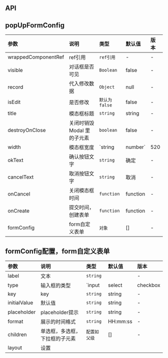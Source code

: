 ## API
## popUpFormConfig
|参数|说明|类型|默认值|版本|
|:--|:--|:--|:--|:--|
|wrappedComponentRef |ref引用| `ref引用` |-|-|
|visible |对话框是否可见| `Boolean` |false|-|
|record |代入修改数据| `Object` |null|-|
|isEdit |是否修改| `默认为false` |false|-|
|title |模态框标题| `string` |string|-|
|destroyOnClose |关闭时销毁 Modal 里的子元素	| `boolean` |false|-|
|width |模态框宽度| `string|number` |520|-|
|okText |确认按钮文字| `string` |确定|-|
|cancelText |取消按钮文字| `string` |取消	|-|
|onCancel |关闭模态框时间| `function` |function|-|
|onCreate |提交时间，创建表单| `function` |function|-|
|formConfig |form自定义表单| `对象` |[]|-|


## formConfig配置，form自定义表单

|参数|说明|类型|默认值|版本|
|:--|:--|:--|:--|:--|
|label |文本| `string` ||-|
|type |输入框的类型| `input|select|checkbox|radio|datePicker|rangePickerTime|textarea|timePicker|inputNumber|upload|||` |string|-|
|key |key| `string` |string|-|
|initialValue |默认值| `string` |string|-|
|placeholder |placeholder提示| `string` |string|-|
|format |展示的时间格式	| `string` |HH:mm:ss|-|
|children |单选框，多选框，下拉框的子元素| `配置如父级` |[]|-|
|layout|设置
